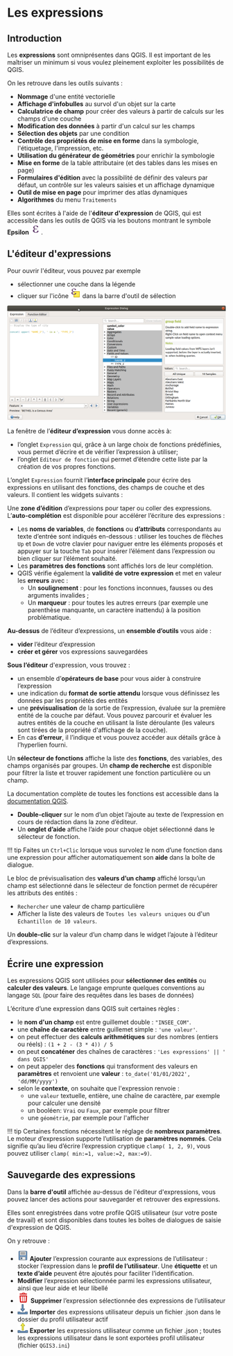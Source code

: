 # Les expressions

## Introduction

Les **expressions** sont omniprésentes dans QGIS. Il est important de les maîtriser un minimum
si vous voulez pleinement exploiter les possibilités de QGIS.

On les retrouve dans les outils suivants :

* **Nommage** d'une entité vectorielle
* **Affichage d'infobulles** au survol d'un objet sur la carte
* **Calculatrice de champ** pour créer des valeurs à partir de calculs sur les champs d'une couche
* **Modification des données** à partir d'un calcul sur les champs
* **Sélection des objets** par une condition
* **Contrôle des propriétés de mise en forme** dans la symbologie, l'étiquetage, l'impression, etc.
* **Utilisation du générateur de géométries** pour enrichir la symbologie
* **Mise en forme** de la table attributaire (et des tables dans les mises en page)
* **Formulaires d'édition** avec la possibilité de définir des valeurs par défaut,
  un contrôle sur les valeurs saisies et un affichage dynamique
* **Outil de mise en page** pour imprimer des atlas dynamiques
* **Algorithmes** du menu `Traitements`

Elles sont écrites à l'aide de l'**éditeur d'expression** de QGIS,
qui est accessible dans les outils de QGIS via les boutons montrant
le symbole **Epsilon** ![epsilon](media/mIconExpression.png).

## L'éditeur d'expressions

Pour ouvrir l'éditeur, vous pouvez par exemple

* sélectionner une couche dans la légende
* cliquer sur l'icône ![](media/mIconExpressionSelect.png) dans la barre d'outil de sélection

![](media/function_list.png)

La fenêtre de l’**éditeur d’expression** vous donne accès à:

* l’onglet `Expression` qui, grâce à un large choix de fonctions prédéfinies,
  vous permet d’écrire et de vérifier l’expression à utiliser;
* l’onglet `Editeur de fonction` qui permet d’étendre cette liste
  par la création de vos propres fonctions.

L’onglet `Expression` fournit l’**interface principale** pour écrire
des expressions en utilisant des fonctions,
des champs de couche et des valeurs. Il contient les widgets suivants :

Une **zone d’édition** d’expressions pour taper ou coller des expressions.
L’**auto-complétion** est disponible pour accélérer l’écriture des expressions :

* Les **noms de variables**, de **fonctions** ou **d’attributs** correspondants
  au texte d’entrée sont indiqués en-dessous : utiliser les touches de flèches
  `Up` et `Down` de votre clavier pour naviguer entre les éléments proposés
  et appuyer sur la touche `Tab` pour insérer l’élément dans l’expression
  ou bien cliquer sur l’élément souhaité.
* Les **paramètres des fonctions** sont affichés lors de leur complétion.
* QGIS vérifie également la **validité de votre expression** et
  met en valeur les **erreurs** avec :
  * Un **soulignement** : pour les fonctions inconnues, fausses ou des arguments invalides ;
  * Un **marqueur** : pour toutes les autres erreurs (par exemple une parenthèse
    manquante, un caractère inattendu) à la position problématique.

**Au-dessus** de l’éditeur d’expressions, un **ensemble d’outils** vous aide :

* **vider** l’éditeur d’expression
* **créer et gérer** vos expressions sauvegardées

**Sous l’éditeur** d'expression, vous trouvez :

* un ensemble d’**opérateurs de base** pour vous aider à construire l’expression
* une indication du **format de sortie attendu** lorsque vous définissez
  les données par les propriétés des entités
* une **prévisualisation** de la sortie de l’expression, évaluée sur la première
  entité de la couche par défaut. Vous pouvez parcourir et évaluer les autres
  entités de la couche en utilisant la liste déroulante (les valeurs sont tirées
  de la propriété d'affichage de la couche).
* En cas **d’erreur**, il l’indique et vous pouvez accéder aux détails
  grâce à l’hyperlien fourni.

Un **sélecteur de fonctions** affiche la liste des **fonctions**, des variables,
des champs organisés par groupes. Un **champ de recherche** est disponible
pour filtrer la liste et trouver rapidement une fonction particulière ou un champ.

La documentation complète de toutes les fonctions est accessible dans
la [documentation QGIS](https://docs.qgis.org/3.22/fr/docs/user_manual/expressions/functions_list.html#functions-list).

* **Double-cliquer** sur le nom d’un objet l’ajoute au texte de l’expression en cours
de rédaction dans la zone d’éditeur.
* Un **onglet d’aide** affiche l’aide pour chaque objet sélectionné dans le sélecteur de fonction.

!!! tip
    Faites un `Ctrl+Clic` lorsque vous survolez le nom d’une fonction dans une expression
    pour afficher automatiquement son **aide** dans la boîte de dialogue.

Le bloc de prévisualisation des **valeurs d’un champ** affiché lorsqu’un champ
est sélectionné dans le sélecteur de fonction permet de récupérer
les attributs des entités :

* `Rechercher` une valeur de champ particulière
* Afficher la liste des valeurs de `Toutes les valeurs uniques` ou d'un
  `Echantillon de 10 valeurs`.

Un **double-clic** sur la valeur d’un champ dans le widget
l’ajoute à l’éditeur d’expressions.


## Écrire une expression

Les expressions QGIS sont utilisées pour **sélectionner des entités**
ou **calculer des valeurs**. Le langage emprunte quelques conventions
au langage `SQL` (pour faire des requêtes dans les bases de données)

L’écriture d’une expression dans QGIS suit certaines règles :

* le **nom d'un champ** est entre guillemet double : `"INSEE_COM"`.
* une **chaîne de caractère** entre guillemet simple : `'une valeur'`.
* on peut effectuer des **calculs arithmétiques** sur des
  nombres (entiers ou réels) : `(1 + 2 - (3 * 4)) / 5`
* on peut **concaténer** des chaînes de caractères : `'Les expressions' || ' dans QGIS'`
* on peut appeler des **fonctions** qui transforment des valeurs en **paramètres**
  et renvoient une **valeur** : `to_date('01/01/2022', 'dd/MM/yyyy')`
* selon le **contexte**, on souhaite que l'expression renvoie :
  * une `valeur` textuelle, entière, une chaîne de caractère, par exemple pour calculer une densité
  * un booléen: `Vrai` ou `Faux`, par exemple pour filtrer
  * une `géométrie`, par exemple pour l'afficher


!!! tip
    Certaines fonctions nécessitent le réglage de **nombreux paramètres**.
    Le moteur d’expression supporte l’utilisation de **paramètres nommés**.
    Cela signifie qu’au lieu d’écrire l’expression cryptique `clamp( 1, 2, 9)`,
    vous pouvez utiliser `clamp( min:=1, value:=2, max:=9)`.


## Sauvegarde des expressions

Dans la **barre d'outil** affichée au-dessus de l'éditeur d'expressions,
vous pouvez lancer des actions pour sauvegarder
et retrouver des expressions.

Elles sont enregistrées dans votre profile QGIS utilisateur
(sur votre poste de travail) et sont disponibles dans toutes
les boîtes de dialogues de saisie d'expression de QGIS.

On y retrouve :

* ![save](media/mActionFileSave.png) **Ajouter** l’expression courante
  aux expressions de l’utilisateur :
  stocker l’expression dans le **profil de l’utilisateur**.
  Une **étiquette** et un **texte d’aide** peuvent être ajoutés pour faciliter l’identification.
* **Modifier** l’expression sélectionnée parmi les expressions utilisateur,
  ainsi que leur aide et leur libellé
* ![epsilon](media/mActionDeleteSelected.png) **Supprimer** l’expression sélectionnée
  des expressions de l’utilisateur
* ![epsilon](media/mActionSharingImport.png) **Importer** des expressions utilisateur
  depuis un fichier .json dans le dossier du profil utilisateur actif
* ![epsilon](media/mActionSharingExport.png) **Exporter** les expressions utilisateur
  comme un fichier .json ; toutes les expressions utilisateur dans le sont exportées profil utilisateur (fichier `QGIS3.ini`)
